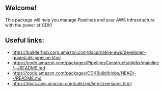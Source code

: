 ## Welcome!

This package will help you manage Pipelines and your AWS Infrastructure with the power of CDK!

## Useful links:
* https://builderhub.corp.amazon.com/docs/native-aws/developer-guide/cdk-pipeline.html
* https://code.amazon.com/packages/PipelinesConstructs/blobs/mainline/--/README.md
* https://code.amazon.com/packages/CDKBuild/blobs/HEAD/--/README.md
* https://docs.aws.amazon.com/cdk/api/latest/versions.html
